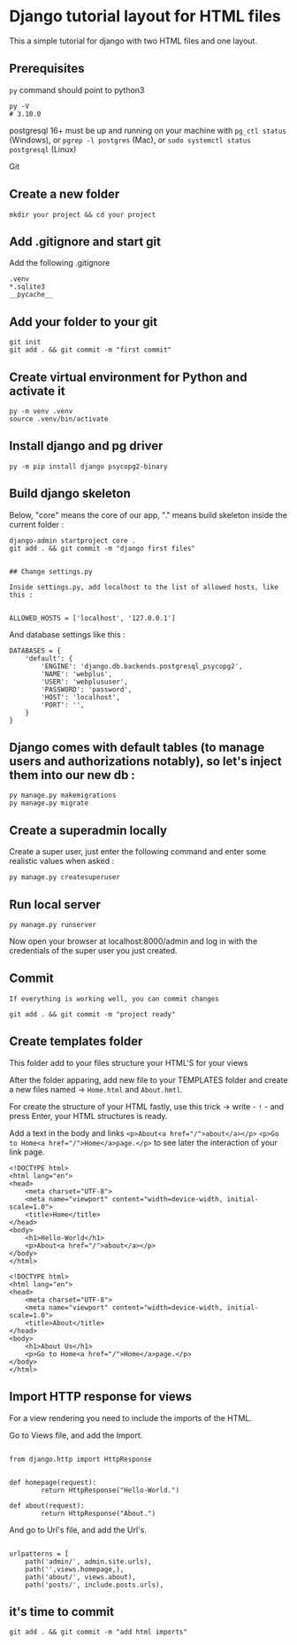 # Django tutorial layout for HTML files 

This a simple tutorial for django with two HTML files and one layout.

## Prerequisites

`py` command should point to python3

```shell
py -V
# 3.10.0
```

postgresql 16+ must be up and running on your machine with `pg_ctl status` (Windows), or `pgrep -l postgres` (Mac), or `sudo systemctl status postgresql` (Linux)


Git 

## Create a new folder

```shell
mkdir your project && cd your project
```

## Add .gitignore and start git

Add the following .gitignore

```shell
.venv
*.sqlite3
__pycache__
```

## Add your folder to your git 

```shell
git init
git add . && git commit -m "first commit"
```

## Create virtual environment for Python and activate it

```shell
py -m venv .venv
source .venv/bin/activate
```

## Install django and pg driver

```shell
py -m pip install django psycopg2-binary
```

## Build django skeleton

Below, "core" means the core of our app, "." means build skeleton inside the current folder :

```shell
django-admin startproject core .
git add . && git commit -m "django first files"


## Change settings.py

Inside settings.py, add localhost to the list of allowed hosts, like this :


ALLOWED_HOSTS = ['localhost', '127.0.0.1']
```

And database settings like this :

```
DATABASES = {
    'default': {
        'ENGINE': 'django.db.backends.postgresql_psycopg2',
        'NAME': 'webplus',
        'USER': 'webplususer',
        'PASSWORD': 'password',
        'HOST': 'localhost',
        'PORT': '',
    }
}
```


## Django comes with default tables (to manage users and authorizations notably), so let's inject them into our new db :

```
py manage.py makemigrations 
py manage.py migrate 
```

## Create a superadmin locally
Create a super user, just enter the following command and enter some realistic values when asked :

```py manage.py createsuperuser```

## Run local server ##
```
py manage.py runserver
```
Now open your browser at localhost:8000/admin and log in with the credentials of the super user you just created.

## Commit
```
If everything is working well, you can commit changes

git add . && git commit -m "project ready"
```

## Create templates folder

This folder add to your files structure your HTML'S for your views

After the folder apparing, add new file to your TEMPLATES folder and create a new files named -> `Home.html` and `About.hmtl`.

For create the structure of your HTML fastly, use this trick -> write - `!` - and press Enter, your HTML structures is ready.

Add a text in the body and links `<p>About<a href="/">about</a></p>`  `<p>Go to Home<a href="/">Home</a>page.</p>` to see later the interaction of your link page.

```
<!DOCTYPE html>
<html lang="en">
<head>
    <meta charset="UTF-8">
    <meta name="viewport" content="width=device-width, initial-scale=1.0">
    <title>Home</title>
</head>
<body>
    <h1>Hello-World</h1>
    <p>About<a href="/">about</a></p>
</body>
</html>
```
```
<!DOCTYPE html>
<html lang="en">
<head>
    <meta charset="UTF-8">
    <meta name="viewport" content="width=device-width, initial-scale=1.0">
    <title>About</title>
</head>
<body>
    <h1>About Us</h1>
    <p>Go to Home<a href="/">Home</a>page.</p>
</body>
</html>
```

## Import HTTP response for views

For a view rendering you need to include the imports of the HTML.

Go to Views file, and add the Import.

```

from django.http import HttpResponse


def homepage(request):
        return HttpResponse("Hello-World.")

def about(request):
        return HttpResponse("About.")

```
And go to Url's file, and add the Url's.

```

urlpatterns = [
    path('admin/', admin.site.urls),
    path('',views.homepage,),
    path('about/', views.about),
    path('posts/', include.posts.urls),

```

## it's time to commit

```
git add . && git commit -m "add html imports"